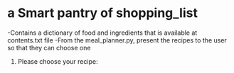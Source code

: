 # a Smart pantry of shopping_list
-Contains a dictionary of food and ingredients that is available at contents.txt file
-From the meal_planner.py, present the recipes to the user so that they can choose one 
  1) Please choose your recipe:
